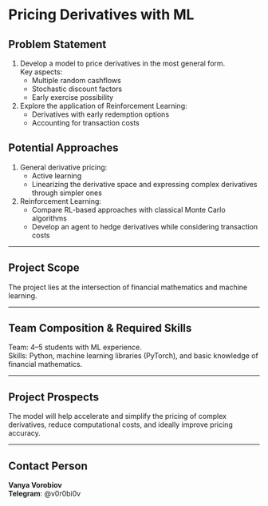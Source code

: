 # **Pricing Derivatives with ML**  

## **Problem Statement**  
1. Develop a model to price derivatives in the most general form.  
   Key aspects:  
   - Multiple random cashflows  
   - Stochastic discount factors  
   - Early exercise possibility  
2. Explore the application of Reinforcement Learning:  
   - Derivatives with early redemption options  
   - Accounting for transaction costs  

## **Potential Approaches**  
1. General derivative pricing:  
   - Active learning  
   - Linearizing the derivative space and expressing complex derivatives through simpler ones  
2. Reinforcement Learning:  
   - Compare RL-based approaches with classical Monte Carlo algorithms  
   - Develop an agent to hedge derivatives while considering transaction costs  

---

## **Project Scope**  
The project lies at the intersection of financial mathematics and machine learning.  

---

## **Team Composition & Required Skills**  
Team: 4–5 students with ML experience.  
Skills: Python, machine learning libraries (PyTorch), and basic knowledge of financial mathematics.  

---

## **Project Prospects**  
The model will help accelerate and simplify the pricing of complex derivatives, reduce computational costs, and ideally improve pricing accuracy.  

---

## **Contact Person**  
**Vanya Vorobiov**  
**Telegram**: @v0r0bi0v